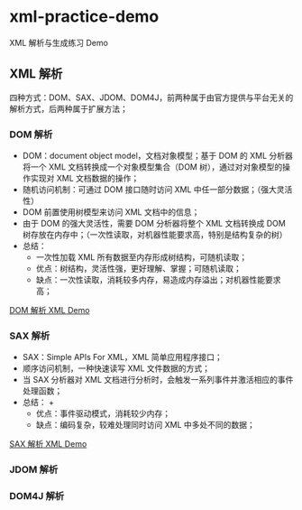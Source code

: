 # xml-practice-demo
XML 解析与生成练习 Demo

## XML 解析

四种方式：DOM、SAX、JDOM、DOM4J，前两种属于由官方提供与平台无关的解析方式，后两种属于扩展方法；

### DOM 解析

+ DOM：document object model，文档对象模型；基于 DOM 的 XML 分析器将一个 XML 文档转换成一个对象模型集合（DOM 树），通过对对象模型的操作实现对 XML 文档数据的操作；
+ 随机访问机制：可通过 DOM 接口随时访问 XML 中任一部分数据；（强大灵活性）
+ DOM 前置使用树模型来访问 XML 文档中的信息；
+ 由于 DOM 的强大灵活性，需要 DOM 分析器将整个 XML 文档转换成 DOM 树存放在内存中；（一次性读取，对机器性能要求高，特别是结构复杂的树）
+ 总结：
    + 一次性加载 XML 所有数据至内存形成树结构，可随机读取；
    + 优点：树结构，灵活性强，更好理解、掌握；可随机读取；
    + 缺点：一次性读取，消耗较多内存，易造成内存溢出；对机器性能要求高；

[DOM 解析 XML Demo](./dom/src/main/java/com/example/dom/ParseXML.java)

### SAX 解析

+ SAX：Simple APIs For XML，XML 简单应用程序接口；
+ 顺序访问机制，一种快速读写 XML 文件数据的方式；
+ 当 SAX 分析器对 XML 文档进行分析时，会触发一系列事件并激活相应的事件处理函数；
+ 总结：
    + 
    + 优点：事件驱动模式，消耗较少内存；
    + 缺点：编码复杂，较难处理同时访问 XML 中多处不同的数据；

[SAX 解析 XML Demo](./sax/src/main/java/com/example/sax/SAXParseXML.java)

### JDOM 解析

### DOM4J 解析

